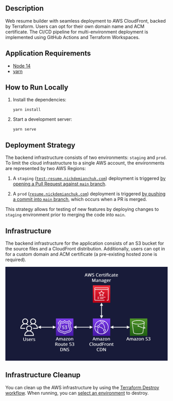 ## Description

Web resume builder with seamless deployment to AWS CloudFront, backed by Terraform. Users can opt for their own domain name and ACM certificate. The CI/CD pipeline for multi-environment deployment is implemented using GitHub Actions and Terraform Workspaces.

## Application Requirements

- [Node 14](https://nodejs.org/en/blog/release/v14.17.3)
- [yarn](https://classic.yarnpkg.com/lang/en/docs/install)

## How to Run Locally

1. Install the dependencies:
   ```shell
   yarn install
   ```
2. Start a development server:
    ```shell
    yarn serve
    ```

## Deployment Strategy

The backend infrastructure consists of two environments: `staging` and `prod`. To limit the cloud infrastructure to a single AWS account, the environments are represented by two AWS Regions:

1. A `staging` ([`test-resume.nickdemianchuk.com`](https://test-resume.nickdemianchuk.com)) deployment is triggered [by opening a Pull Request against `main` branch](https://github.com/mDemianchuk/web-resume/blob/main/.github/workflows/deploy.yml#L71-L72).

2. A `prod` ([`resume.nickdemianchuk.com`](https://resume.nickdemianchuk.com)) deployment is triggered [by pushing a commit into `main` branch](https://github.com/mDemianchuk/web-resume/blob/main/.github/workflows/deploy.yml#L73-L74), which occurs when a PR is merged.

This strategy allows for testing of new features by deploying changes to `staging` environment prior to merging the code into `main`.

## Infrastructure

The backend infrastructure for the application consists of an S3 bucket for the source files and a CloudFront distribution. Additionally, users can opt in for a custom domain and ACM certificate (a pre-existing hosted zone is required).

![AWS Infrastructure](infra_diagram.png)

## Infrastructure Cleanup

You can clean up the AWS infrastructure by using the [Terraform Destroy workflow](https://github.com/mDemianchuk/web-resume/actions/workflows/destroy.yml). When running, you can [select an environment](https://github.com/mDemianchuk/web-resume/blob/main/.github/workflows/destroy.yml#L5-L12) to destroy.

